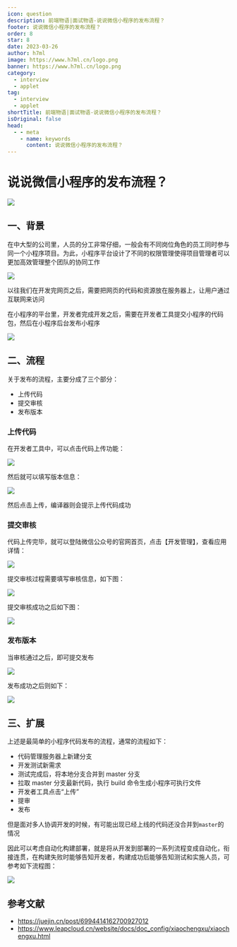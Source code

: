 ```yaml
---
icon: question
description: 前端物语|面试物语-说说微信小程序的发布流程？
footer: 说说微信小程序的发布流程？
order: 8
star: 8
date: 2023-03-26
author: h7ml
image: https://www.h7ml.cn/logo.png
banner: https://www.h7ml.cn/logo.png
category:
  - interview
  - applet
tag:
  - interview
  - applet
shortTitle: 前端物语|面试物语-说说微信小程序的发布流程？
isOriginal: false
head:
  - - meta
    - name: keywords
      content: 说说微信小程序的发布流程？
---
```


# 说说微信小程序的发布流程？

![](https://static.h7ml.cn/vitepress/assets/images/interview/d5cccdf0-3652-11ec-8e64-91fdec0f05a1.png)

## 一、背景

在中大型的公司里，人员的分工非常仔细，一般会有不同岗位角色的员工同时参与同一个小程序项目。为此，小程序平台设计了不同的权限管理使得项目管理者可以更加高效管理整个团队的协同工作

![](https://static.h7ml.cn/vitepress/assets/images/interview/e76aff50-3652-11ec-8e64-91fdec0f05a1.png)

以往我们在开发完网页之后，需要把网页的代码和资源放在服务器上，让用户通过互联网来访问

在小程序的平台里，开发者完成开发之后，需要在开发者工具提交小程序的代码包，然后在小程序后台发布小程序

![](https://static.h7ml.cn/vitepress/assets/images/interview/fe5da190-3652-11ec-8e64-91fdec0f05a1.png)

## 二、流程

关于发布的流程，主要分成了三个部分：

- 上传代码
- 提交审核
- 发布版本

### 上传代码

在开发者工具中，可以点击代码上传功能：

![](https://static.h7ml.cn/vitepress/assets/images/interview/08f19bc0-3653-11ec-a752-75723a64e8f5.png)

然后就可以填写版本信息：

![](https://static.h7ml.cn/vitepress/assets/images/interview/1d02c8f0-3653-11ec-a752-75723a64e8f5.png)

然后点击上传，编译器则会提示上传代码成功

### 提交审核

代码上传完毕，就可以登陆微信公众号的官网首页，点击【开发管理】，查看应用详情：

![](https://static.h7ml.cn/vitepress/assets/images/interview/281038e0-3653-11ec-8e64-91fdec0f05a1.png)

提交审核过程需要填写审核信息，如下图：

![](https://static.h7ml.cn/vitepress/assets/images/interview/33d97ec0-3653-11ec-a752-75723a64e8f5.png)

提交审核成功之后如下图：

![](https://static.h7ml.cn/vitepress/assets/images/interview/3e4c3550-3653-11ec-a752-75723a64e8f5.png)

### 发布版本

当审核通过之后，即可提交发布

![](https://static.h7ml.cn/vitepress/assets/images/interview/495140d0-3653-11ec-8e64-91fdec0f05a1.png)

发布成功之后则如下：

![](https://static.h7ml.cn/vitepress/assets/images/interview/5293b4c0-3653-11ec-8e64-91fdec0f05a1.png)

## 三、扩展

上述是最简单的小程序代码发布的流程，通常的流程如下：

- 代码管理服务器上新建分支
- 开发测试新需求
- 测试完成后，将本地分支合并到 master 分支
- 拉取 master 分支最新代码，执行 build 命令生成小程序可执行文件
- 开发者工具点击“上传”
- 提审
- 发布

但是面对多人协调开发的时候，有可能出现已经上线的代码还没合并到`master`的情况

因此可以考虑自动化构建部署，就是将从开发到部署的一系列流程变成自动化，衔接连贯，在构建失败时能够告知开发者，构建成功后能够告知测试和实施人员，可参考如下流程图：

![](https://static.h7ml.cn/vitepress/assets/images/interview/602d9bf0-3653-11ec-a752-75723a64e8f5.png)

## 参考文献

- <https://juejin.cn/post/6994414162700927012>
- <https://www.leapcloud.cn/website/docs/doc_config/xiaochengxu/xiaochengxu.html>
